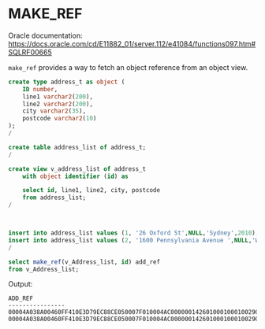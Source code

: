 # MAKE_REF

Oracle documentation: https://docs.oracle.com/cd/E11882_01/server.112/e41084/functions097.htm#SQLRF00665

`make_ref` provides a way to fetch an object reference from an object view.

```sql
create type address_t as object (
    ID number,
    line1 varchar2(200),
    line2 varchar2(200),
    city varchar2(35),
    postcode varchar2(10)
);
/

create table address_list of address_t;
/

create view v_address_list of address_t
    with object identifier (id) as

    select id, line1, line2, city, postcode
    from address_list;
/



insert into address_list values (1, '26 Oxford St',NULL,'Sydney',2010);
insert into address_list values (2, '1600 Pennsylvania Avenue ',NULL,'Washington, DC',20500);
/

select make_ref(v_Address_list, id) add_ref
from v_Address_list;

```
Output:
```
ADD_REF
----------------
00004A038A00460FF410E3D79EC88CE050007F010004AC0000001426010001000100290000000000090600812A00078401FE0000000A02C1020000000000000000000000000000000000000000
00004A038A00460FF410E3D79EC88CE050007F010004AC0000001426010001000100290000000000090600812A00078401FE0000000A02C1030000000000000000000000000000000000000000


```

